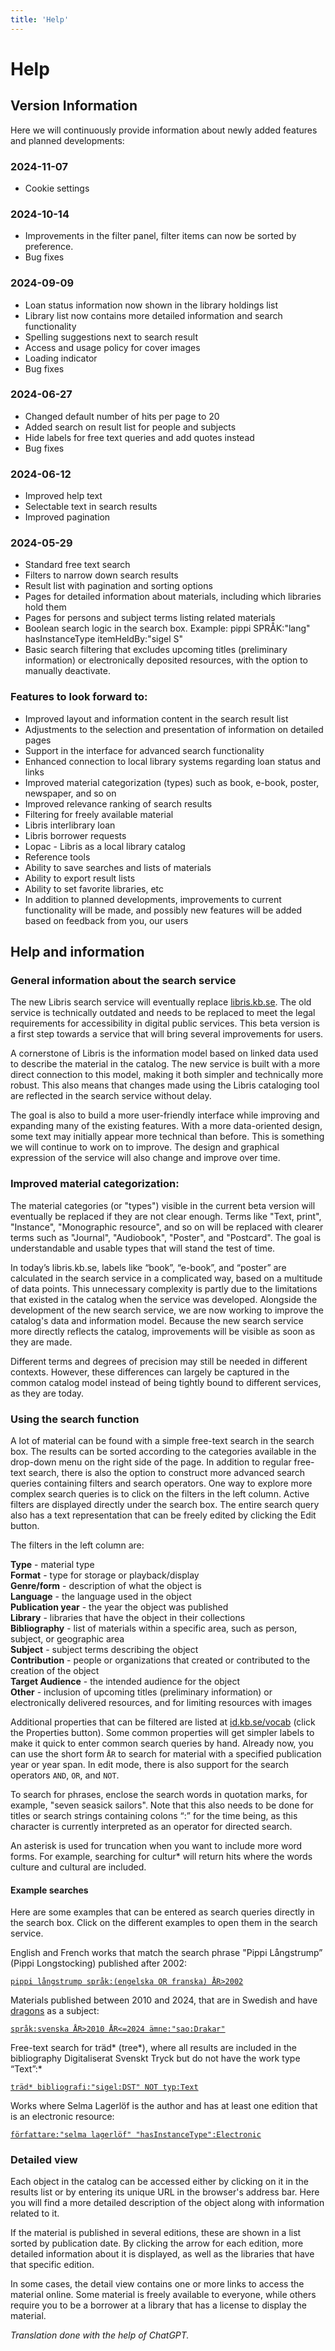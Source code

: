 ```yaml
---
title: 'Help'
---
```


# Help

## Version Information

Here we will continuously provide information about newly added features and planned developments:

### 2024-11-07

- Cookie settings

### 2024-10-14

- Improvements in the filter panel, filter items can now be sorted by preference.
- Bug fixes

### 2024-09-09

- Loan status information now shown in the library holdings list
- Library list now contains more detailed information and search functionality
- Spelling suggestions next to search result
- Access and usage policy for cover images
- Loading indicator
- Bug fixes

### 2024-06-27

- Changed default number of hits per page to 20
- Added search on result list for people and subjects
- Hide labels for free text queries and add quotes instead
- Bug fixes

### 2024-06-12

- Improved help text
- Selectable text in search results
- Improved pagination

### 2024-05-29

- Standard free text search
- Filters to narrow down search results
- Result list with pagination and sorting options
- Pages for detailed information about materials, including which libraries hold them
- Pages for persons and subject terms listing related materials
- Boolean search logic in the search box. Example: pippi SPRÅK:"lang" hasInstanceType itemHeldBy:"sigel S"
- Basic search filtering that excludes upcoming titles (preliminary information) or electronically deposited resources, with the option to manually deactivate.

### Features to look forward to:

- Improved layout and information content in the search result list
- Adjustments to the selection and presentation of information on detailed pages
- Support in the interface for advanced search functionality
- Enhanced connection to local library systems regarding loan status and links
- Improved material categorization (types) such as book, e-book, poster, newspaper, and so on
- Improved relevance ranking of search results
- Filtering for freely available material
- Libris interlibrary loan
- Libris borrower requests
- Lopac - Libris as a local library catalog
- Reference tools
- Ability to save searches and lists of materials
- Ability to export result lists
- Ability to set favorite libraries, etc
- In addition to planned developments, improvements to current functionality will be made, and possibly new features will be added based on feedback from you, our users

## Help and information

### General information about the search service

The new Libris search service will eventually replace [libris.kb.se](https://www.libris.kb.se/). The old service is technically outdated and needs to be replaced to meet the legal requirements for accessibility in digital public services. This beta version is a first step towards a service that will bring several improvements for users.

A cornerstone of Libris is the information model based on linked data used to describe the material in the catalog. The new service is built with a more direct connection to this model, making it both simpler and technically more robust. This also means that changes made using the Libris cataloging tool are reflected in the search service without delay.

The goal is also to build a more user-friendly interface while improving and expanding many of the existing features. With a more data-oriented design, some text may initially appear more technical than before. This is something we will continue to work on to improve. The design and graphical expression of the service will also change and improve over time.

### Improved material categorization:

The material categories (or "types") visible in the current beta version will eventually be replaced if they are not clear enough. Terms like "Text, print", "Instance", "Monographic resource", and so on will be replaced with clearer terms such as "Journal", "Audiobook", "Poster", and "Postcard". The goal is understandable and usable types that will stand the test of time.

In today’s libris.kb.se, labels like “book”, “e-book”, and “poster” are calculated in the search service in a complicated way, based on a multitude of data points. This unnecessary complexity is partly due to the limitations that existed in the catalog when the service was developed. Alongside the development of the new search service, we are now working to improve the catalog's data and information model. Because the new search service more directly reflects the catalog, improvements will be visible as soon as they are made.

Different terms and degrees of precision may still be needed in different contexts. However, these differences can largely be captured in the common catalog model instead of being tightly bound to different services, as they are today.

### Using the search function

A lot of material can be found with a simple free-text search in the search box. The results can be sorted according to the categories available in the drop-down menu on the right side of the page. In addition to regular free-text search, there is also the option to construct more advanced search queries containing filters and search operators. One way to explore more complex search queries is to click on the filters in the left column. Active filters are displayed directly under the search box. The entire search query also has a text representation that can be freely edited by clicking the Edit button.

The filters in the left column are:

<b>Type</b> - material type<br>
<b>Format</b> - type for storage or playback/display<br>
<b>Genre/form</b> - description of what the object is<br>
<b>Language</b> - the language used in the object<br>
<b>Publication year</b> - the year the object was published<br>
<b>Library</b> - libraries that have the object in their collections<br>
<b>Bibliography</b> - list of materials within a specific area, such as person, subject, or geographic area<br>
<b>Subject</b> - subject terms describing the object<br>
<b>Contribution</b> - people or organizations that created or contributed to the creation of the object<br>
<b>Target Audience</b> - the intended audience for the object<br>
<b>Other</b> - inclusion of upcoming titles (preliminary information) or electronically delivered resources, and for limiting resources with images

Additional properties that can be filtered are listed at [id.kb.se/vocab](https://id.kb.se/vocab/) (click the Properties button). Some common properties will get simpler labels to make it quick to enter common search queries by hand. Already now, you can use the short form `ÅR` to search for material with a specified publication year or year span. In edit mode, there is also support for the search operators `AND`, `OR`, and `NOT`.

To search for phrases, enclose the search words in quotation marks, for example, "seven seasick sailors". Note that this also needs to be done for titles or search strings containing colons “:” for the time being, as this character is currently interpreted as an operator for directed search.

An asterisk is used for truncation when you want to include more word forms. For example, searching for cultur\* will return hits where the words culture and cultural are included.

#### Example searches

Here are some examples that can be entered as search queries directly in the search box. Click on the different examples to open them in the search service.

English and French works that match the search phrase "Pippi Långstrump” (Pippi Longstocking) published after 2002:

[`pippi långstrump språk:(engelska OR franska) ÅR>2002`](<https://beta.libris-qa.kb.se/find?_i=pippi+l%C3%A5ngstrump&_q=pippi+l%C3%A5ngstrump+SPR%C3%85K:(engelska%20OR%20franska)&_limit=10&_x=advanced>)

Materials published between 2010 and 2024, that are in Swedish and have [dragons](https://id.kb.se/term/sao/Drakar) as a subject:

[`språk:svenska ÅR>2010 ÅR<=2024 ämne:"sao:Drakar"`](https://beta.libris-qa.kb.se/find?_i=&_q=SPR%C3%85K:svenska+%C3%85R%3E2010+%C3%85R%3C%3D2024+subject:%22sao:Drakar%22&_limit=10&_x=advanced)

Free-text search for träd* (tree*), where all results are included in the bibliography Digitaliserat Svenskt Tryck but do not have the work type “Text”:\*

[`träd* bibliografi:"sigel:DST" NOT typ:Text`](https://beta.libris-qa.kb.se/find?_i=tr%C3%A4d*&_q=tr%C3%A4d*+bibliography:%22sigel:DST%22+NOT+%22rdf:type%22:Text&_limit=10&_x=advanced)

Works where Selma Lagerlöf is the author and has at least one edition that is an electronic resource:

[`författare:"selma lagerlöf" "hasInstanceType":Electronic`](https://beta.libris-qa.kb.se/find?_i=&_q=F%C3%96RF:%22selma+lagerl%C3%B6f%22+hasInstanceType:Electronic&_limit=10&_x=advanced)

### Detailed view

Each object in the catalog can be accessed either by clicking on it in the results list or by entering its unique URL in the browser's address bar. Here you will find a more detailed description of the object along with information related to it.

If the material is published in several editions, these are shown in a list sorted by publication date. By clicking the arrow for each edition, more detailed information about it is displayed, as well as the libraries that have that specific edition.

In some cases, the detail view contains one or more links to access the material online. Some material is freely available to everyone, while others require you to be a borrower at a library that has a license to display the material.

<i>Translation done with the help of ChatGPT.</i>
